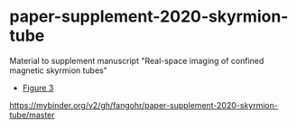 # paper-supplement-2020-skyrmion-tube
Material to supplement manuscript "Real-space imaging of confined magnetic skyrmion tubes"

* [Figure 3](Figure_3/Figure_3.ipynb)


https://mybinder.org/v2/gh/fangohr/paper-supplement-2020-skyrmion-tube/master

